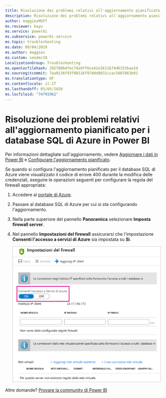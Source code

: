 ```yaml
---
title: Risoluzione dei problemi relativi all'aggiornamento pianificato per i database SQL di Azure
description: Risoluzione dei problemi relativi all'aggiornamento pianificato per i database SQL di Azure in Power BI
author: maggiesMSFT
ms.reviewer: kayu
ms.service: powerbi
ms.subservice: powerbi-service
ms.topic: troubleshooting
ms.date: 09/04/2019
ms.author: maggies
ms.custom: seodec18
LocalizationGroup: Troubleshooting
ms.openlocfilehash: 292f80b4fec7da9ff6ce42e3611bf4d6353bae2d
ms.sourcegitcommit: 7aa0136f93f88516f97ddd8031ccac5d07863b92
ms.translationtype: HT
ms.contentlocale: it-IT
ms.lasthandoff: 05/05/2020
ms.locfileid: "74791962"
---
```

# <a name="troubleshooting-scheduled-refresh-for-azure-sql-databases-in-power-bi"></a>Risoluzione dei problemi relativi all'aggiornamento pianificato per i database SQL di Azure in Power BI

Per informazioni dettagliate sull'aggiornamento, vedere [Aggiornare i dati in Power BI](refresh-data.md) e [Configurare l'aggiornamento pianificato](refresh-scheduled-refresh.md).

Se quando si configura l'aggiornamento pianificato per il database SQL di Azure viene visualizzato il codice di errore 400 durante la modifica delle credenziali, eseguire le operazioni seguenti per configurare la regola del firewall appropriata:

1. Accedere al [portale di Azure](https://portal.azure.com).

1. Passare al database SQL di Azure per cui si sta configurando l'aggiornamento.

1. Nella parte superiore del pannello **Panoramica** selezionare **Imposta firewall server**.

1. Nel pannello **Impostazioni del firewall** assicurarsi che l'impostazione **Consenti l'accesso a servizi di Azure** sia impostata su **Sì**.

    ![Servizi consentiti di Azure](media/service-admin-troubleshooting-scheduled-refresh-azure-sql-databases/azurerefresh.png)  

Altre domande? [Provare la community di Power BI](https://community.powerbi.com/)
